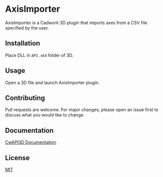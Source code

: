 # AxisImporter

AxisImporter is a Cadwork 3D plugin that imports axes from a CSV file specified by the user.

## Installation

Place DLL in `API.x64` folder of 3D.

## Usage

Open a 3D file and launch AxisImporter plugin.

## Contributing

Pull requests are welcome. For major changes, please open an issue first to discuss what you would like to change.

## Documentation

[CwAPI3D Documentation](https://cwapi3d.readthedocs.io/)

## License
[MIT](https://choosealicense.com/licenses/mit/)
